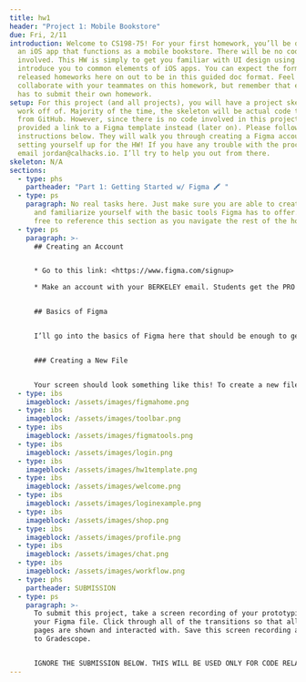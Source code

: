 ```yaml
---
title: hw1
header: "Project 1: Mobile Bookstore"
due: Fri, 2/11
introduction: Welcome to CS198-75! For your first homework, you’ll be designing
  an iOS app that functions as a mobile bookstore. There will be no coding
  involved. This HW is simply to get you familiar with UI design using Figma and
  introduce you to common elements of iOS apps. You can expect the format of all
  released homeworks here on out to be in this guided doc format. Feel free to
  collaborate with your teammates on this homework, but remember that everyone
  has to submit their own homework.
setup: For this project (and all projects), you will have a project skeleton to
  work off of. Majority of the time, the skeleton will be actual code to pull
  from GitHub. However, since there is no code involved in this project, we have
  provided a link to a Figma template instead (later on). Please follow the
  instructions below. They will walk you through creating a Figma account and
  setting yourself up for the HW! If you have any trouble with the process,
  email jordan@calhacks.io. I’ll try to help you out from there.
skeleton: N/A
sections:
  - type: phs
    partheader: "Part 1: Getting Started w/ Figma 🖍 "
  - type: ps
    paragraph: No real tasks here. Just make sure you are able to create an account
      and familiarize yourself with the basic tools Figma has to offer. Feel
      free to reference this section as you navigate the rest of the homework!
  - type: ps
    paragraph: >-
      ## Creating an Account


      * Go to this link: <https://www.figma.com/signup>

      * Make an account with your BERKELEY email. Students get the PRO plan for free which just means you can have unlimited collaborators. But make sure to confirm your email!


      ## Basics of Figma


      I’ll go into the basics of Figma here that should be enough to get you started. A lot of it is pretty intuitive and gets easier with practice (as all things are). However, if you do get stuck or want to read more in depth on what you can do with Figma, I definitely recommend checking out this article: <https://uxplanet.org/figma-all-you-need-to-know-156b52b88e54>


      ### Creating a New File


      Your screen should look something like this! To create a new file, select “New design file”.
  - type: ibs
    imageblock: /assets/images/figmahome.png
  - type: ibs
    imageblock: /assets/images/toolbar.png
  - type: ibs
    imageblock: /assets/images/figmatools.png
  - type: ibs
    imageblock: /assets/images/login.png
  - type: ibs
    imageblock: /assets/images/hw1template.png
  - type: ibs
    imageblock: /assets/images/welcome.png
  - type: ibs
    imageblock: /assets/images/loginexample.png
  - type: ibs
    imageblock: /assets/images/shop.png
  - type: ibs
    imageblock: /assets/images/profile.png
  - type: ibs
    imageblock: /assets/images/chat.png
  - type: ibs
    imageblock: /assets/images/workflow.png
  - type: phs
    partheader: SUBMISSION
  - type: ps
    paragraph: >-
      To submit this project, take a screen recording of your prototyping of
      your Figma file. Click through all of the transitions so that all the
      pages are shown and interacted with. Save this screen recording and submit
      to Gradescope.


      IGNORE THE SUBMISSION BELOW. THIS WILL BE USED ONLY FOR CODE RELATED HOMEWORKS.
---
```

